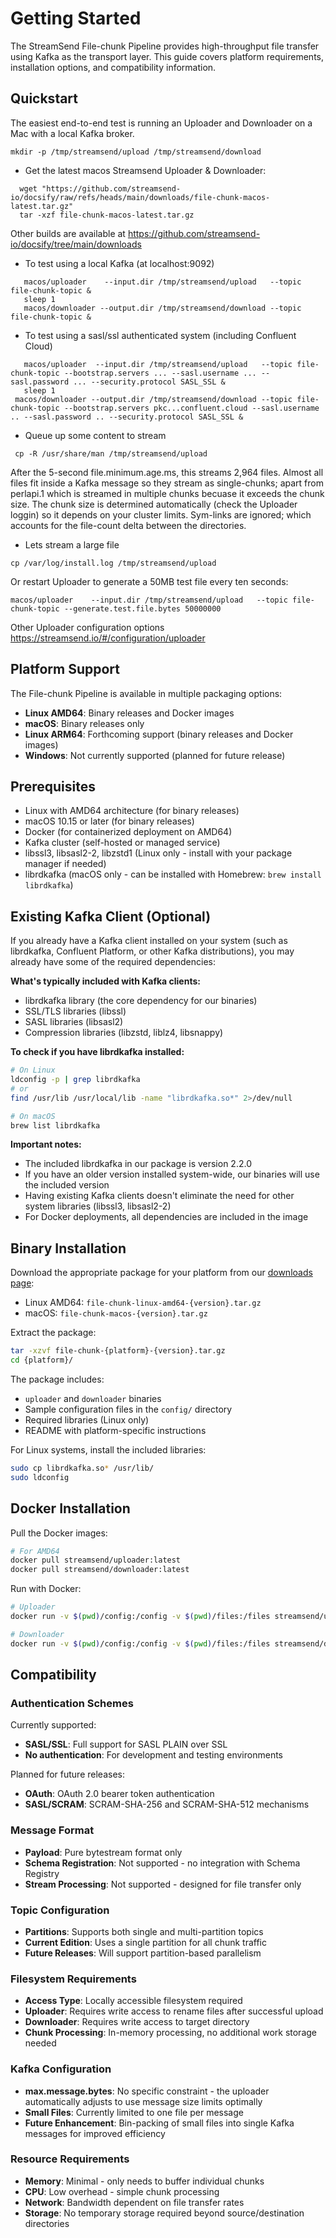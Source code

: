 # Getting Started

The StreamSend File-chunk Pipeline provides high-throughput file transfer using Kafka as the transport layer. This guide covers platform requirements, installation options, and compatibility information.

## Quickstart

The easiest end-to-end test is running an Uploader and Downloader on a Mac with a local Kafka broker.
```text
mkdir -p /tmp/streamsend/upload /tmp/streamsend/download
```

* Get the latest macos Streamsend Uploader & Downloader:
```text
  wget "https://github.com/streamsend-io/docsify/raw/refs/heads/main/downloads/file-chunk-macos-latest.tar.gz"
  tar -xzf file-chunk-macos-latest.tar.gz
```
Other builds are available at https://github.com/streamsend-io/docsify/tree/main/downloads

* To test using a local Kafka (at localhost:9092)
```text
   macos/uploader    --input.dir /tmp/streamsend/upload   --topic file-chunk-topic &
   sleep 1
   macos/downloader --output.dir /tmp/streamsend/download --topic file-chunk-topic &
```

* To test using a sasl/ssl authenticated system (including Confluent Cloud)
```text
   macos/uploader  --input.dir /tmp/streamsend/upload   --topic file-chunk-topic --bootstrap.servers ... --sasl.username ... --sasl.password ... --security.protocol SASL_SSL &
   sleep 1
 macos/downloader --output.dir /tmp/streamsend/download --topic file-chunk-topic --bootstrap.servers pkc...confluent.cloud --sasl.username .. --sasl.password .. --security.protocol SASL_SSL &
```

* Queue up some content to stream
```text
 cp -R /usr/share/man /tmp/streamsend/upload
```
After the 5-second file.minimum.age.ms, this streams 2,964 files.
Almost all files fit inside a Kafka message so they stream as single-chunks; apart from perlapi.1 which is streamed in multiple chunks becuase it exceeds the chunk size. The chunk size is determined automatically (check the Uploader loggin) so it depends on your cluster limits.
Sym-links are ignored; which accounts for the file-count delta between the directories. 

* Lets stream a large file 
```text
cp /var/log/install.log /tmp/streamsend/upload
```

Or restart Uploader to generate a 50MB test file every ten seconds:
```text
macos/uploader    --input.dir /tmp/streamsend/upload   --topic file-chunk-topic --generate.test.file.bytes 50000000
```

Other Uploader configuration options https://streamsend.io/#/configuration/uploader


## Platform Support

The File-chunk Pipeline is available in multiple packaging options:

- **Linux AMD64**: Binary releases and Docker images
- **macOS**: Binary releases only
- **Linux ARM64**: Forthcoming support (binary releases and Docker images)
- **Windows**: Not currently supported (planned for future release)

## Prerequisites

- Linux with AMD64 architecture (for binary releases)
- macOS 10.15 or later (for binary releases)
- Docker (for containerized deployment on AMD64)
- Kafka cluster (self-hosted or managed service)
- libssl3, libsasl2-2, libzstd1 (Linux only - install with your package manager if needed)
- librdkafka (macOS only - can be installed with Homebrew: `brew install librdkafka`)

## Existing Kafka Client (Optional)

If you already have a Kafka client installed on your system (such as librdkafka, Confluent Platform, or other Kafka distributions), you may already have some of the required dependencies:

**What's typically included with Kafka clients:**
- librdkafka library (the core dependency for our binaries)
- SSL/TLS libraries (libssl)
- SASL libraries (libsasl2)
- Compression libraries (libzstd, liblz4, libsnappy)

**To check if you have librdkafka installed:**
```bash
# On Linux
ldconfig -p | grep librdkafka
# or
find /usr/lib /usr/local/lib -name "librdkafka.so*" 2>/dev/null

# On macOS
brew list librdkafka
```

**Important notes:**
- The included librdkafka in our package is version 2.2.0
- If you have an older version installed system-wide, our binaries will use the included version
- Having existing Kafka clients doesn't eliminate the need for other system libraries (libssl3, libsasl2-2)
- For Docker deployments, all dependencies are included in the image

## Binary Installation

Download the appropriate package for your platform from our [downloads page](https://github.com/streamsend-io/docsify/tree/main/downloads):
- Linux AMD64: `file-chunk-linux-amd64-{version}.tar.gz`
- macOS: `file-chunk-macos-{version}.tar.gz`

Extract the package:
```bash
tar -xzvf file-chunk-{platform}-{version}.tar.gz
cd {platform}/
```

The package includes:
- `uploader` and `downloader` binaries
- Sample configuration files in the `config/` directory
- Required libraries (Linux only)
- README with platform-specific instructions

For Linux systems, install the included libraries:
```bash
sudo cp librdkafka.so* /usr/lib/
sudo ldconfig
```

## Docker Installation

Pull the Docker images:
```bash
# For AMD64
docker pull streamsend/uploader:latest
docker pull streamsend/downloader:latest
```

Run with Docker:
```bash
# Uploader
docker run -v $(pwd)/config:/config -v $(pwd)/files:/files streamsend/uploader:latest

# Downloader
docker run -v $(pwd)/config:/config -v $(pwd)/files:/files streamsend/downloader:latest
```



## Compatibility

### Authentication Schemes

Currently supported:
- **SASL/SSL**: Full support for SASL PLAIN over SSL
- **No authentication**: For development and testing environments

Planned for future releases:
- **OAuth**: OAuth 2.0 bearer token authentication
- **SASL/SCRAM**: SCRAM-SHA-256 and SCRAM-SHA-512 mechanisms

### Message Format

- **Payload**: Pure bytestream format only
- **Schema Registration**: Not supported - no integration with Schema Registry
- **Stream Processing**: Not supported - designed for file transfer only

### Topic Configuration

- **Partitions**: Supports both single and multi-partition topics
- **Current Edition**: Uses a single partition for all chunk traffic
- **Future Releases**: Will support partition-based parallelism

### Filesystem Requirements

- **Access Type**: Locally accessible filesystem required
- **Uploader**: Requires write access to rename files after successful upload
- **Downloader**: Requires write access to target directory
- **Chunk Processing**: In-memory processing, no additional work storage needed

### Kafka Configuration

- **max.message.bytes**: No specific constraint - the uploader automatically adjusts to use message size limits optimally
- **Small Files**: Currently limited to one file per message
- **Future Enhancement**: Bin-packing of small files into single Kafka messages for improved efficiency

### Resource Requirements

- **Memory**: Minimal - only needs to buffer individual chunks
- **CPU**: Low overhead - simple chunk processing
- **Network**: Bandwidth dependent on file transfer rates
- **Storage**: No temporary storage required beyond source/destination directories


